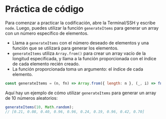 # Práctica de código

Para comenzar a practicar la codificación, abre la Terminal/SSH y escribe `node`. Luego, puedes utilizar la función `generateItems` para generar un array con un número específico de elementos.

- Llama a `generateItems` con el número deseado de elementos y una función que se utilizará para generar los elementos.
- `generateItems` utiliza `Array.from()` para crear un array vacío de la longitud especificada, y llama a la función proporcionada con el índice de cada elemento recién creado.
- La función proporcionada toma un argumento: el índice de cada elemento.

```js
const generateItems = (n, fn) => Array.from({ length: n }, (_, i) => fn(i));
```

Aquí hay un ejemplo de cómo utilizar `generateItems` para generar un array de 10 números aleatorios:

```js
generateItems(10, Math.random);
// [0.21, 0.08, 0.40, 0.96, 0.96, 0.24, 0.19, 0.96, 0.42, 0.70]
```
